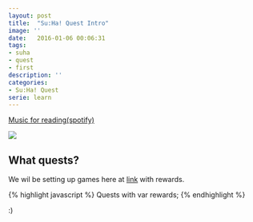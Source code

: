 ```yaml
---
layout: post
title:  "Su:Ha! Quest Intro"
image: ''
date:   2016-01-06 00:06:31
tags:
- suha
- quest
- first
description: ''
categories:
- Su:Ha! Quest
serie: learn
---
```


<p class="music-read"><a href="spotify:track:4DAZ8UYNpWVIV46aLkN2Qp">Music for reading(spotify)</a></p>

<img src="http://cdn1.tnwcdn.com/wp-content/blogs.dir/1/files/2016/02/raw.gif">

## What quests?

We wil be setting up games here at [link](http://suha.ph "Su:Ha!") with rewards.

{% highlight javascript %}
Quests with var rewards;
{% endhighlight %}

:)
